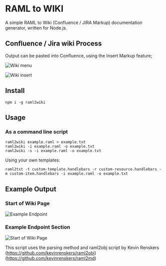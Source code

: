# RAML to WIKI

A simple RAML to Wiki (Confluence / JIRA Markup) documentation generator, written for Node.js.

## Confluence / Jira wiki Process

Output can be pasted into Confluence, using the Insert Markup feature; 


![Wiki menu](https://raw.github.com/jhitchcock/raml2wiki/master/wikimenu.png)

![Wiki insert](https://raw.github.com/jhitchcock/raml2wiki/master/wikiinsert.png)


## Install
```
npm i -g raml2wiki
```


## Usage

### As a command line script

```
raml2wiki example.raml > example.txt
raml2wiki -i example.raml -o example.txt
raml2wiki -s -i example.raml -o example.txt
```

Using your own templates:

```
raml2txt -t custom-template.handlebars -r custom-resource.handlebars -m custom-item.handlebars -i example.raml -o example.txt
```

## Example Output

### Start of Wiki Page
![Example Endpoint](https://raw.github.com/jcichoski/raml2wiki/master/WikiExample_ResourceDropDown.png)
<!-- this path will need to be changed, it is set to an image that is currently only in my repository -->
<!-- change path to: -->
<!-- https://raw.github.com/jhitchcock/raml2wiki/master/WikiExample_ResourceDropDown.png -->

### Example Endpoint Section
![Start of Wiki Page](https://raw.github.com/jhitchcock/raml2wiki/master/wikiExample1.png)

This script uses the parsing method and raml2obj script by Kevin Renskers 
(https://github.com/kevinrenskers/raml2obj)
(https://github.com/kevinrenskers/raml2md)

